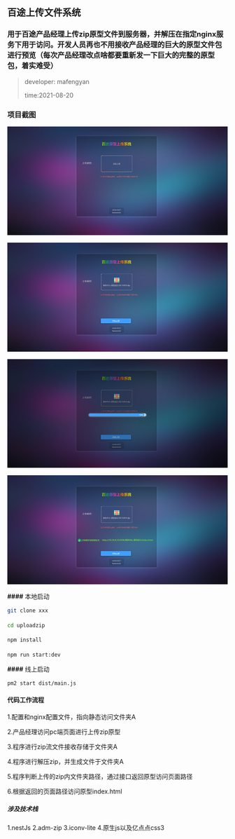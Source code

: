 ## 百途上传文件系统

### 用于百途产品经理上传zip原型文件到服务器，并解压在指定nginx服务下用于访问。开发人员再也不用接收产品经理的巨大的原型文件包进行预览（每次产品经理改点啥都要重新发一下巨大的完整的原型包，着实难受）

> developer: mafengyan
>
> time:2021-08-20

### 项目截图

![正常模式](./markimg/1.png)

![正常模式](./markimg/2.png)

![正常模式](./markimg/3.png)

![正常模式](./markimg/4.png)

**####** 本地启动

```bash
git clone xxx

cd uploadzip

npm install

npm run start:dev
```



**####** 线上启动

```bash
pm2 start dist/main.js
```



#### 代码工作流程

1.配置和nginx配置文件，指向静态访问文件夹A

2.产品经理访问pc端页面进行上传zip原型

3.程序进行zip流文件接收存储于文件夹A

4.程序进行解压zip，并生成文件于文件夹A

5.程序判断上传的zip内文件夹路径，通过接口返回原型访问页面路径

6.根据返回的页面路径访问原型index.html


##### 涉及技术栈
1.nestJs
2.adm-zip
3.iconv-lite
4.原生js以及亿点点css3